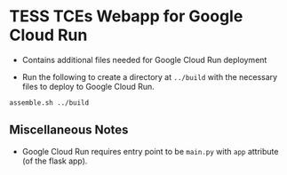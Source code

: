 # TESS TCEs Webapp for Google Cloud Run

- Contains additional files needed for Google Cloud Run deployment

- Run the following to create a directory at `../build` with the necessary files to deploy to Google Cloud Run.

```shell
assemble.sh ../build
```


## Miscellaneous Notes

- Google Cloud Run requires entry point to be `main.py` with `app` attribute (of the flask app).
